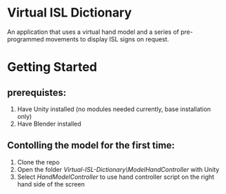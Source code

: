# Virtual ISL Dictionary

An application that uses a virtual hand model and a series of pre-programmed movements to display ISL signs on request.


# Getting Started

## prerequistes:
1. Have Unity installed (no modules needed currently, base installation only)
2. Have Blender installed


## Contolling the model for the first time:
1. Clone the repo
2. Open the folder *Virtual-ISL-Dictionary\ModelHandController* with Unity
3. Select *HandModelController* to use hand controller script on the right hand side of the screen
